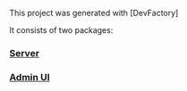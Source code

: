 This project was generated with [DevFactory]

It consists of two packages:

### [Server](./server/README.md)

### [Admin UI](./admin-ui/README.md)

